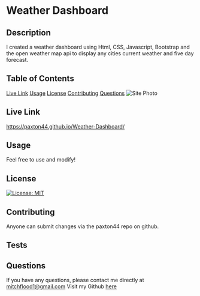 # Weather Dashboard 
## Description 
I created a weather dashboard using Html, CSS, Javascript, Bootstrap and the open weather map api to display any cities current weather and five day forecast. 
## Table of Contents
[Live Link](#LiveLink)
[Usage](#Usage)
[License](#License)
[Contributing](#Contributing)
[Questions](#Questions)
![Site Photo](/public/assets/weatherDashboard.png)
## Live Link 
https://paxton44.github.io/Weather-Dashboard/
## Usage 
Feel free to use and modify!
## License 
[![License: MIT](https://img.shields.io/badge/License-MIT-yellow.svg)](https://opensource.org/licenses/MIT)
## Contributing 
Anyone can submit changes via the paxton44 repo on github.
## Tests 
## Questions
If you have any questions, please contact me directly at mitchflood1@gmail.com 
Visit my Github [here](https://github.com/paxton44)
